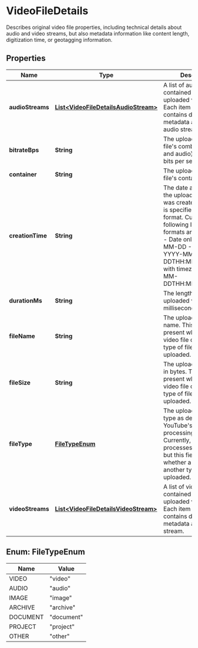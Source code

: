 

# VideoFileDetails

Describes original video file properties, including technical details about audio and video streams, but also metadata information like content length, digitization time, or geotagging information.

## Properties

Name | Type | Description | Notes
------------ | ------------- | ------------- | -------------
**audioStreams** | [**List&lt;VideoFileDetailsAudioStream&gt;**](VideoFileDetailsAudioStream.md) | A list of audio streams contained in the uploaded video file. Each item in the list contains detailed metadata about an audio stream. |  [optional]
**bitrateBps** | **String** | The uploaded video file&#39;s combined (video and audio) bitrate in bits per second. |  [optional]
**container** | **String** | The uploaded video file&#39;s container format. |  [optional]
**creationTime** | **String** | The date and time when the uploaded video file was created. The value is specified in ISO 8601 format. Currently, the following ISO 8601 formats are supported: - Date only: YYYY-MM-DD - Naive time: YYYY-MM-DDTHH:MM:SS - Time with timezone: YYYY-MM-DDTHH:MM:SS+HH:MM  |  [optional]
**durationMs** | **String** | The length of the uploaded video in milliseconds. |  [optional]
**fileName** | **String** | The uploaded file&#39;s name. This field is present whether a video file or another type of file was uploaded. |  [optional]
**fileSize** | **String** | The uploaded file&#39;s size in bytes. This field is present whether a video file or another type of file was uploaded. |  [optional]
**fileType** | [**FileTypeEnum**](#FileTypeEnum) | The uploaded file&#39;s type as detected by YouTube&#39;s video processing engine. Currently, YouTube only processes video files, but this field is present whether a video file or another type of file was uploaded. |  [optional]
**videoStreams** | [**List&lt;VideoFileDetailsVideoStream&gt;**](VideoFileDetailsVideoStream.md) | A list of video streams contained in the uploaded video file. Each item in the list contains detailed metadata about a video stream. |  [optional]



## Enum: FileTypeEnum

Name | Value
---- | -----
VIDEO | &quot;video&quot;
AUDIO | &quot;audio&quot;
IMAGE | &quot;image&quot;
ARCHIVE | &quot;archive&quot;
DOCUMENT | &quot;document&quot;
PROJECT | &quot;project&quot;
OTHER | &quot;other&quot;



